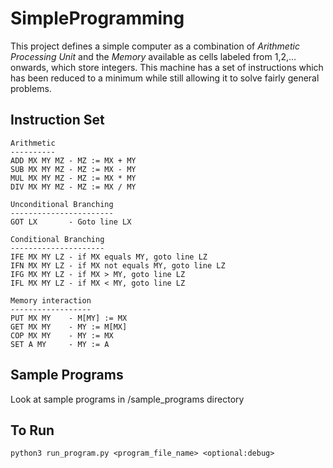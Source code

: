 # SimpleProgramming

This project defines a simple computer as a combination of *Arithmetic Processing Unit* and the *Memory* available as cells labeled from 1,2,... onwards, which store integers. This machine has a set of instructions which has been reduced to a minimum while still allowing it to solve fairly general problems.

## Instruction Set

    Arithmetic
    ----------
    ADD MX MY MZ - MZ := MX + MY
    SUB MX MY MZ - MZ := MX - MY
    MUL MX MY MZ - MZ := MX * MY
    DIV MX MY MZ - MZ := MX / MY

    Unconditional Branching
    -----------------------
    GOT LX       - Goto line LX

    Conditional Branching
    ---------------------
    IFE MX MY LZ - if MX equals MY, goto line LZ
    IFN MX MY LZ - if MX not equals MY, goto line LZ
    IFG MX MY LZ - if MX > MY, goto line LZ
    IFL MX MY LZ - if MX < MY, goto line LZ

    Memory interaction
    ------------------
    PUT MX MY    - M[MY] := MX
    GET MX MY    - MY := M[MX]
    COP MX MY    - MY := MX
    SET A MY     - MY := A


## Sample Programs
Look at sample programs in /sample_programs directory

## To Run
    python3 run_program.py <program_file_name> <optional:debug>

